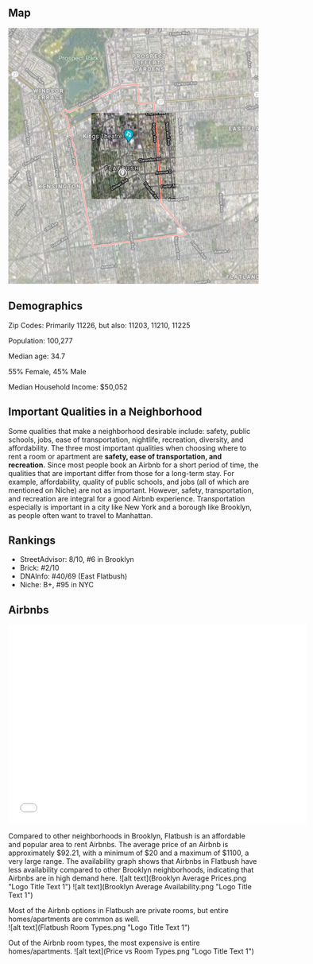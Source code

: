 

## Map
![alt text](flatbushmap2.png "Logo Title Text 1")  

## Demographics

Zip Codes: Primarily 11226, but also: 11203, 11210, 11225  

Population: 100,277  

Median age: 34.7  

55% Female, 45% Male  

Median Household Income: $50,052  


## Important Qualities in a Neighborhood  

Some qualities that make a neighborhood desirable include: safety, public schools, jobs, ease of transportation, nightlife, recreation, diversity, and affordability. The three most important qualities when choosing where to rent a room or apartment are **safety, ease of transportation, and recreation.** Since most people book an Airbnb for a short period of time, the qualities that are important differ from those for a long-term stay. For example, affordability, quality of public schools, and jobs (all of which are mentioned on Niche) are not as important. However, safety, transportation, and recreation are integral for a good Airbnb experience. Transportation especially is important in a city like New York and a borough like Brooklyn, as people often want to travel to Manhattan.

## Rankings  

* StreetAdvisor: 8/10, #6 in Brooklyn
* Brick: #2/10
* DNAInfo: #40/69 (East Flatbush)
* Niche: B+, #95 in NYC  


## Airbnbs
<dl>
<iframe src="FlatbushAirbnbs.html" width="600" height="400" frameborder="0" frameborder="0" marginwidth="0" marginheight="0" allowfullscreen></iframe>
</dl>
Compared to other neighborhoods in Brooklyn, Flatbush is an affordable and popular area to rent Airbnbs. The average price of an Airbnb is approximately $92.21, with a minimum of $20 and a maximum of $1100, a very large range. The availability graph shows that Airbnbs in Flatbush have less availability compared to other Brooklyn neighborhoods, indicating that Airbnbs are in high demand here.
![alt text](Brooklyn Average Prices.png "Logo Title Text 1")  
![alt text](Brooklyn Average Availability.png "Logo Title Text 1")  

Most of the Airbnb options in Flatbush are private rooms, but entire homes/apartments are common as well.  
![alt text](Flatbush Room Types.png "Logo Title Text 1")  

Out of the Airbnb room types, the most expensive is entire homes/apartments.
![alt text](Price vs Room Types.png "Logo Title Text 1")  

